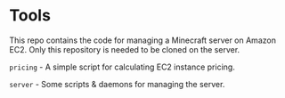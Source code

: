 # Tools

This repo contains the code for managing a Minecraft server on Amazon EC2. Only this repository is needed to be cloned on the server.

`pricing` - A simple script for calculating EC2 instance pricing.

`server` - Some scripts & daemons for managing the server.